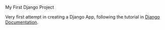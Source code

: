 My First Django Project

Very first attempt in creating a Django App, following the tutorial in [Django Documentation](https://docs.djangoproject.com/en/5.2/intro/tutorial01/).